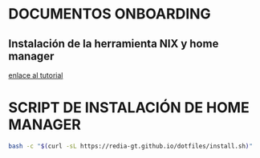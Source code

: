 # DOCUMENTOS ONBOARDING

## Instalación de la herramienta NIX y home manager 
[enlace al tutorial](https://redia-gt.atlassian.net/wiki/spaces/~71202015ad3a939b8d474896889eecf90fdcc2/pages/1245185/Instalaci+n+de+Nix)

# SCRIPT DE INSTALACIÓN DE HOME MANAGER
```bash
bash -c "$(curl -sL https://redia-gt.github.io/dotfiles/install.sh)"
```

